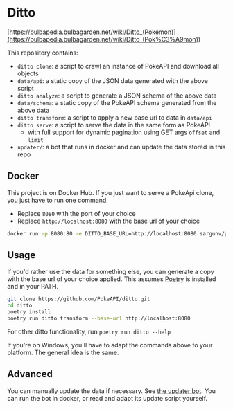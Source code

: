 # Ditto

[https://bulbapedia.bulbagarden.net/wiki/Ditto_(Pokémon)](https://bulbapedia.bulbagarden.net/wiki/Ditto_(Pok%C3%A9mon))

This repository contains:

 - `ditto clone`: a script to crawl an instance of PokeAPI and download all objects
 - `data/api`: a static copy of the JSON data generated with the above script
 - `ditto analyze`: a script to generate a JSON schema of the above data
 - `data/schema`: a static copy of the PokeAPI schema generated from the above data
 - `ditto transform`: a script to apply a new base url to data in `data/api` 
 - `ditto serve`: a script to serve the data in the same form as PokeAPI
    - with full support for dynamic pagination using GET args `offset` and `limit`
 - `updater/`: a bot that runs in docker and can update the data stored in this repo

## Docker

This project is on Docker Hub. If you just want to serve a PokeApi clone, you
just have to run one command.

 - Replace `8080` with the port of your choice
 - Replace `http://localhost:8080` with the base url of your choice

``` bash
docker run -p 8080:80 -e DITTO_BASE_URL=http://localhost:8080 sargunv/pokeapi-ditto
```

## Usage

If you'd rather use the data for something else, you can generate a
copy with the base url of your choice applied. This assumes
[Poetry](https://poetry.eustace.io/) is installed and in your PATH. 

``` bash
git clone https://github.com/PokeAPI/ditto.git
cd ditto
poetry install
poetry run ditto transform --base-url http://localhost:8080
```

For other ditto functionality, run `poetry run ditto --help` 

If you're on Windows, you'll have to adapt the commands above to your platform.
The general idea is the same.

## Advanced

You can manually update the data if necessary. See [the updater bot](updater). You can run the bot in docker, or read and adapt its update script yourself. 
